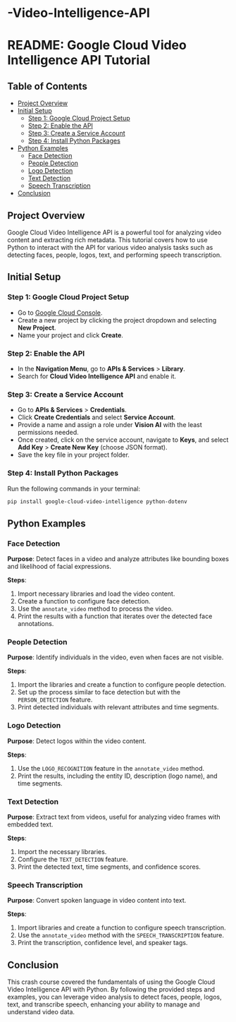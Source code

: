 # -Video-Intelligence-API
# README: Google Cloud Video Intelligence API Tutorial

## Table of Contents
- [Project Overview](#project-overview)
- [Initial Setup](#initial-setup)
  - [Step 1: Google Cloud Project Setup](#step-1-google-cloud-project-setup)
  - [Step 2: Enable the API](#step-2-enable-the-api)
  - [Step 3: Create a Service Account](#step-3-create-a-service-account)
  - [Step 4: Install Python Packages](#step-4-install-python-packages)
- [Python Examples](#python-examples)
  - [Face Detection](#face-detection)
  - [People Detection](#people-detection)
  - [Logo Detection](#logo-detection)
  - [Text Detection](#text-detection)
  - [Speech Transcription](#speech-transcription)
- [Conclusion](#conclusion)

## Project Overview
Google Cloud Video Intelligence API is a powerful tool for analyzing video content and extracting rich metadata. This tutorial covers how to use Python to interact with the API for various video analysis tasks such as detecting faces, people, logos, text, and performing speech transcription.

## Initial Setup
### Step 1: Google Cloud Project Setup
- Go to [Google Cloud Console](https://console.cloud.google.com/).
- Create a new project by clicking the project dropdown and selecting **New Project**.
- Name your project and click **Create**.

### Step 2: Enable the API
- In the **Navigation Menu**, go to **APIs & Services** > **Library**.
- Search for **Cloud Video Intelligence API** and enable it.

### Step 3: Create a Service Account
- Go to **APIs & Services** > **Credentials**.
- Click **Create Credentials** and select **Service Account**.
- Provide a name and assign a role under **Vision AI** with the least permissions needed.
- Once created, click on the service account, navigate to **Keys**, and select **Add Key** > **Create New Key** (choose JSON format).
- Save the key file in your project folder.

### Step 4: Install Python Packages
Run the following commands in your terminal:
```bash
pip install google-cloud-video-intelligence python-dotenv
```

## Python Examples

### Face Detection
**Purpose**: Detect faces in a video and analyze attributes like bounding boxes and likelihood of facial expressions.

**Steps**:
1. Import necessary libraries and load the video content.
2. Create a function to configure face detection.
3. Use the `annotate_video` method to process the video.
4. Print the results with a function that iterates over the detected face annotations.

### People Detection
**Purpose**: Identify individuals in the video, even when faces are not visible.

**Steps**:
1. Import the libraries and create a function to configure people detection.
2. Set up the process similar to face detection but with the `PERSON_DETECTION` feature.
3. Print detected individuals with relevant attributes and time segments.

### Logo Detection
**Purpose**: Detect logos within the video content.

**Steps**:
1. Use the `LOGO_RECOGNITION` feature in the `annotate_video` method.
2. Print the results, including the entity ID, description (logo name), and time segments.

### Text Detection
**Purpose**: Extract text from videos, useful for analyzing video frames with embedded text.

**Steps**:
1. Import the necessary libraries.
2. Configure the `TEXT_DETECTION` feature.
3. Print the detected text, time segments, and confidence scores.

### Speech Transcription
**Purpose**: Convert spoken language in video content into text.

**Steps**:
1. Import libraries and create a function to configure speech transcription.
2. Use the `annotate_video` method with the `SPEECH_TRANSCRIPTION` feature.
3. Print the transcription, confidence level, and speaker tags.

## Conclusion
This crash course covered the fundamentals of using the Google Cloud Video Intelligence API with Python. By following the provided steps and examples, you can leverage video analysis to detect faces, people, logos, text, and transcribe speech, enhancing your ability to manage and understand video data.

